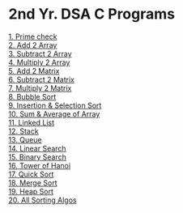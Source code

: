 # 2nd Yr. DSA C Programs
[1. Prime check](https://github.com/lswarnkar1/2ndYrDSA/blob/master/L1.C)\
[2. Add 2 Array](https://github.com/lswarnkar1/2ndYrDSA/blob/master/L2.C)\
[3. Subtract 2 Array](https://github.com/lswarnkar1/2ndYrDSA/blob/master/L3.C)\
[4. Multiply 2 Array](https://github.com/lswarnkar1/2ndYrDSA/blob/master/L4.C)\
[5. Add 2 Matrix](https://github.com/lswarnkar1/2ndYrDSA/blob/master/L5.C)\
[6. Subtract 2 Matrix](https://github.com/lswarnkar1/2ndYrDSA/blob/master/L6.C)\
[7. Multiply 2 Matrix](https://github.com/lswarnkar1/2ndYrDSA/blob/master/L7.C)\
[8. Bubble Sort](https://github.com/lswarnkar1/2ndYrDSA/blob/master/L8.C)\
[9. Insertion & Selection Sort](https://github.com/lswarnkar1/2ndYrDSA/blob/master/L9.C)\
[10. Sum & Average of Array](https://github.com/lswarnkar1/2ndYrDSA/blob/master/L10.C)\
[11. Linked List](https://github.com/lswarnkar1/2ndYrDSA/blob/master/L11.C)\
[12. Stack](https://github.com/lswarnkar1/2ndYrDSA/blob/master/L12.C)\
[13. Queue](https://github.com/lswarnkar1/2ndYrDSA/blob/master/L13.C)\
[14. Linear Search](https://github.com/lswarnkar1/2ndYrDSA/blob/master/L14.C)\
[15. Binary Search](https://github.com/lswarnkar1/2ndYrDSA/blob/master/L15.C)\
[16. Tower of Hanoi](https://github.com/lswarnkar1/2ndYrDSA/blob/master/L16.C)\
[17. Quick Sort](https://github.com/lswarnkar1/2ndYrDSA/blob/master/L17.C)\
[18. Merge Sort](https://github.com/lswarnkar1/2ndYrDSA/blob/master/L18.C)\
[19. Heap Sort](https://github.com/lswarnkar1/2ndYrDSA/blob/master/L19.C)\
[20. All Sorting Algos](https://github.com/lswarnkar1/2ndYrDSA/blob/master/L20.C)
